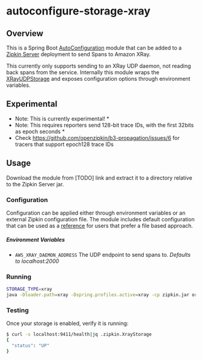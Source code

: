 # autoconfigure-storage-xray

## Overview

This is a Spring Boot [AutoConfiguration](http://docs.spring.io/spring-boot/docs/current/reference/html/using-boot-auto-configuration.html)
module that can be added to a [Zipkin Server](https://github.com/openzipkin/zipkin/tree/master/zipkin-server) 
deployment to send Spans to Amazon XRay.

This currently only supports sending to an XRay UDP daemon, not reading back spans from the service.
Internally this module wraps the [XRayUDPStorage](https://github.com/openzipkin/zipkin-aws/tree/master/storage-xray-udp)
and exposes configuration options through environment variables.

## Experimental
* Note: This is currently experimental! *
* Note: This requires reporters send 128-bit trace IDs, with the first 32bits as epoch seconds *
* Check https://github.com/openzipkin/b3-propagation/issues/6 for tracers that support epoch128 trace IDs

## Usage

Download the module from [TODO] link and extract it to a directory relative to the
Zipkin Server jar.

### Configuration

Configuration can be applied either through environment variables or an external Zipkin
configuration file.  The module includes default configuration that can be used as a 
[reference](https://github.com/openzipkin/zipkin-aws/tree/master/autoconfigure/storage-xray/src/main/resources/zipkin-server-xray.yml)
for users that prefer a file based approach.

##### Environment Variables

- `AWS_XRAY_DAEMON_ADDRESS` The UDP endpoint to send spans to. _Defaults to localhost:2000_

### Running

```bash
STORAGE_TYPE=xray
java -Dloader.path=xray -Dspring.profiles.active=xray -cp zipkin.jar org.springframework.boot.loader.PropertiesLauncher
```

### Testing

Once your storage is enabled, verify it is running:
```bash
$ curl -s localhost:9411/health|jq .zipkin.XrayStorage
{
  "status": "UP"
}
```

